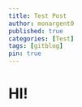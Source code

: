 ```yaml
---
title: Test Post
author: monargent0
published: true
categories: [Test]
tags: [gitblog]
pin: true
---
```


# HI!

